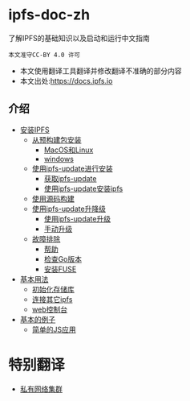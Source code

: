# ipfs-doc-zh
了解IPFS的基础知识以及启动和运行中文指南

`本文准守CC-BY 4.0 许可`

* 本文使用翻译工具翻译并修改翻译不准确的部分内容
* 本文出处:https://docs.ipfs.io

## 介绍
* [安装IPFS](./introduction/install.md#安装IPFS)
    * [从预构建包安装](./introduction/install.md#从预构建包安装)
        * [MacOS和Linux](./introduction/install.md#MacOS和Linux)
        * [windows](./introduction/install.md#windows)
    * [使用ipfs-update进行安装](./introduction/install.md#使用ipfs-update进行安装)
        * [获取ipfs-update](./introduction/install.md#获取ipfs-update)
        * [使用ipfs-update安装ipfs](./introduction/install.md#使用ipfs-update安装ipfs)
    * [使用源码构建](./introduction/install.md#使用源码构建)
    * [使用ipfs-update升降级](./introduction/install.md#使用ipfs-update升降级)
        * [使用ipfs-update升级](./introduction/install.md#使用ipfs-update升级)
        * [手动升级](./introduction/install.md#手动升级)
    * [故障排除](./introduction/install.md#故障排除)
        * [帮助](./introduction/install.md#帮助)
        * [检查Go版本](./introduction/install.md#检查Go版本)
        * [安装FUSE](./introduction/install.md#安装FUSE)
* [基本用法](./introduction/usage.md#基本用法)
    * [初始化存储库](./introduction/usage.md#初始化存储库)
    * [连接其它ipfs](./introduction/usage.md#连接其它ipfs)
    * [web控制台](./introduction/usage.md#web控制台)
* [基本的例子](./examples/basic-examples.md#基本的例子)
    * [简单的JS应用](./examples/basic-examples.md#简单的JS应用)

# 特别翻译
* [私有网络集群](./experimental/private-networks.md)


